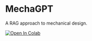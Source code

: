 # MechaGPT
A RAG approach to mechanical design.

[![Open In Colab](https://colab.research.google.com/assets/colab-badge.svg)]([https://colab.research.google.com/github/include07/MechaGPT/blob/main/main.ipynb\])

